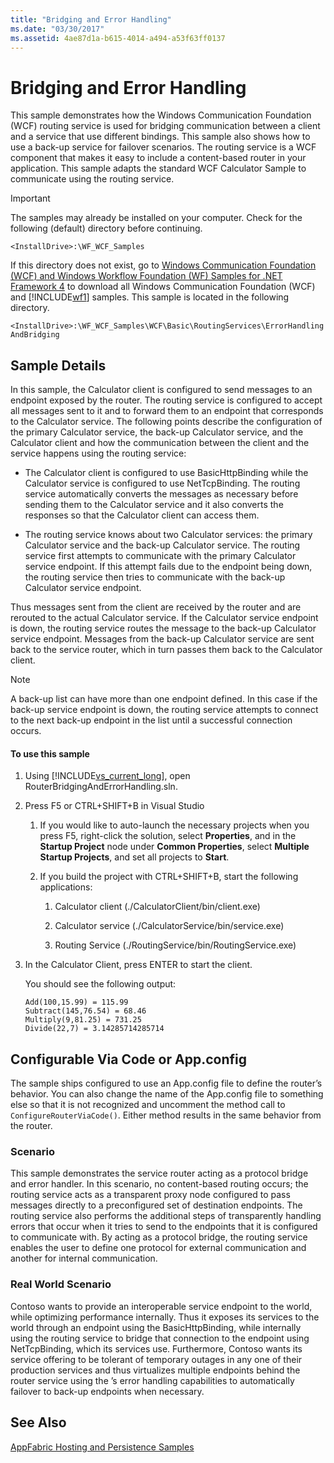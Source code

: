 ```yaml
---
title: "Bridging and Error Handling"
ms.date: "03/30/2017"
ms.assetid: 4ae87d1a-b615-4014-a494-a53f63ff0137
---
```

# Bridging and Error Handling
This sample demonstrates how the Windows Communication Foundation (WCF) routing service is used for bridging communication between a client and a service that use different bindings. This sample also shows how to use a back-up service for failover scenarios. The routing service is a WCF component that makes it easy to include a content-based router in your application. This sample adapts the standard WCF Calculator Sample to communicate using the routing service.  
  
> [!IMPORTANT]
>  The samples may already be installed on your computer. Check for the following (default) directory before continuing.  
>   
>  `<InstallDrive>:\WF_WCF_Samples`  
>   
>  If this directory does not exist, go to [Windows Communication Foundation (WCF) and Windows Workflow Foundation (WF) Samples for .NET Framework 4](http://go.microsoft.com/fwlink/?LinkId=150780) to download all Windows Communication Foundation (WCF) and [!INCLUDE[wf1](../../../../includes/wf1-md.md)] samples. This sample is located in the following directory.  
>   
>  `<InstallDrive>:\WF_WCF_Samples\WCF\Basic\RoutingServices\ErrorHandlingAndBridging`  
  
## Sample Details  
 In this sample, the Calculator client is configured to send messages to an endpoint exposed by the router. The routing service is configured to accept all messages sent to it and to forward them to an endpoint that corresponds to the Calculator service. The following points describe the configuration of the primary Calculator service, the back-up Calculator service, and the Calculator client and how the communication between the client and the service happens using the routing service:  
  
-   The Calculator client is configured to use BasicHttpBinding while the Calculator service is configured to use NetTcpBinding. The routing service automatically converts the messages as necessary before sending them to the Calculator service and it also converts the responses so that the Calculator client can access them.  
  
-   The routing service knows about two Calculator services: the primary Calculator service and the back-up Calculator service. The routing service first attempts to communicate with the primary Calculator service endpoint. If this attempt fails due to the endpoint being down, the routing service then tries to communicate with the back-up Calculator service endpoint.  
  
 Thus messages sent from the client are received by the router and are rerouted to the actual Calculator service. If the Calculator service endpoint is down, the routing service routes the message to the back-up Calculator service endpoint. Messages from the back-up Calculator service are sent back to the service router, which in turn passes them back to the Calculator client.  
  
> [!NOTE]
>  A back-up list can have more than one endpoint defined. In this case if the back-up service endpoint is down, the routing service attempts to connect to the next back-up endpoint in the list until a successful connection occurs.  
  
#### To use this sample  
  
1.  Using [!INCLUDE[vs_current_long](../../../../includes/vs-current-long-md.md)], open RouterBridgingAndErrorHandling.sln.  
  
2.  Press F5 or CTRL+SHIFT+B in Visual Studio  
  
    1.  If you would like to auto-launch the necessary projects when you press F5, right-click the solution, select **Properties**, and in the **Startup Project** node under **Common Properties**, select **Multiple Startup Projects**, and set all projects to **Start**.  
  
    2.  If you build the project with CTRL+SHIFT+B, start the following applications:  
  
        1.  Calculator client (./CalculatorClient/bin/client.exe)  
  
        2.  Calculator service (./CalculatorService/bin/service.exe)  
  
        3.  Routing Service (./RoutingService/bin/RoutingService.exe)  
  
3.  In the Calculator Client, press ENTER to start the client.  
  
     You should see the following output:  
  
    ```Output  
    Add(100,15.99) = 115.99  
    Subtract(145,76.54) = 68.46  
    Multiply(9,81.25) = 731.25  
    Divide(22,7) = 3.14285714285714  
    ```  
  
## Configurable Via Code or App.config  
 The sample ships configured to use an App.config file to define the router’s behavior. You can also change the name of the App.config file to something else so that it is not recognized and uncomment the method call to `ConfigureRouterViaCode()`. Either method results in the same behavior from the router.  
  
### Scenario  
 This sample demonstrates the service router acting as a protocol bridge and error handler. In this scenario, no content-based routing occurs; the routing service acts as a transparent proxy node configured to pass messages directly to a preconfigured set of destination endpoints. The routing service also performs the additional steps of transparently handling errors that occur when it tries to send to the endpoints that it is configured to communicate with. By acting as a protocol bridge, the routing service enables the user to define one protocol for external communication and another for internal communication.  
  
### Real World Scenario  
 Contoso wants to provide an interoperable service endpoint to the world, while optimizing performance internally. Thus it exposes its services to the world through an endpoint using the BasicHttpBinding, while internally using the routing service to bridge that connection to the endpoint using NetTcpBinding, which its services use. Furthermore, Contoso wants its service offering to be tolerant of temporary outages in any one of their production services and thus virtualizes multiple endpoints behind the router service using the ’s error handling capabilities to automatically failover to back-up endpoints when necessary.  
  
## See Also  
 [AppFabric Hosting and Persistence Samples](http://go.microsoft.com/fwlink/?LinkId=193961)
